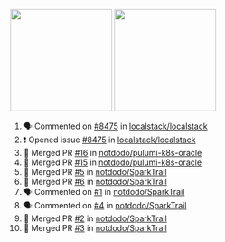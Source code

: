 <a href="https://github.com/notdodo"><img src="https://github-readme-stats.vercel.app/api?username=notdodo&count_private=true&theme=dark" height="180" /></a> <a href="https://github.com/notdodo"><img src="https://github-readme-stats.vercel.app/api/top-langs/?username=notdodo&langs_count=8&theme=dark&hide=tex,java,html,css&layout=compact" height="180" /></a>

<!--START_SECTION:activity-->
1. 🗣 Commented on [#8475](https://github.com/localstack/localstack/issues/8475) in [localstack/localstack](https://github.com/localstack/localstack)
2. ❗ Opened issue [#8475](https://github.com/localstack/localstack/issues/8475) in [localstack/localstack](https://github.com/localstack/localstack)
3. 🎉 Merged PR [#16](https://github.com/notdodo/pulumi-k8s-oracle/pull/16) in [notdodo/pulumi-k8s-oracle](https://github.com/notdodo/pulumi-k8s-oracle)
4. 🎉 Merged PR [#15](https://github.com/notdodo/pulumi-k8s-oracle/pull/15) in [notdodo/pulumi-k8s-oracle](https://github.com/notdodo/pulumi-k8s-oracle)
5. 🎉 Merged PR [#5](https://github.com/notdodo/SparkTrail/pull/5) in [notdodo/SparkTrail](https://github.com/notdodo/SparkTrail)
6. 🎉 Merged PR [#6](https://github.com/notdodo/SparkTrail/pull/6) in [notdodo/SparkTrail](https://github.com/notdodo/SparkTrail)
7. 🗣 Commented on [#1](https://github.com/notdodo/SparkTrail/issues/1) in [notdodo/SparkTrail](https://github.com/notdodo/SparkTrail)
8. 🗣 Commented on [#4](https://github.com/notdodo/SparkTrail/issues/4) in [notdodo/SparkTrail](https://github.com/notdodo/SparkTrail)
9. 🎉 Merged PR [#2](https://github.com/notdodo/SparkTrail/pull/2) in [notdodo/SparkTrail](https://github.com/notdodo/SparkTrail)
10. 🎉 Merged PR [#3](https://github.com/notdodo/SparkTrail/pull/3) in [notdodo/SparkTrail](https://github.com/notdodo/SparkTrail)
<!--END_SECTION:activity-->
